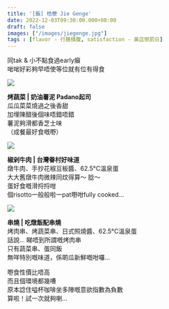 ```yaml
---
title: '[飯] 桔梗 Jie Genge'
date: 2022-12-03T09:30:00.000+08:00
draft: false
images: ["/images/jiegenge.jpg"]
tags : [flavor - 行膳積腹, satisfaction - 黃店懲罰日]
---
```


同tak & 小不點食過early癲  
啱啱好彩夠早唔使等位就有位有得食  

![](/images/jiegenge1.jpg)

**烤蔬菜 | 奶油薯泥 Padano起司**  
瓜瓜菜菜燒過之後香甜  
加埋陳醋後個味唔錯唔錯  
薯泥夠滑都香芝士味  
（成餐最好食嘅嘢）  

![](/images/jiegenge2.jpg)

**椒剁牛肉 | 台灣眷村好味道**  
燉牛肉、手抄花椒豆板醬、62.5°C溫泉蛋  
大大舊燉牛肉微辣同炆得算～ 腍～  
蛋好食嘅滑捋捋咁  
個risotto一般般啦一pat嘢咁fully cooked...  

![](/images/jiegenge3.jpg)

**串燒 | 吃燉飯配串燒**  
烤肉串、烤蔬菜串、日式照燒醬、62.5°C溫泉蛋    
話說... 睇唔到所謂嘅烤肉串  
只有蔬菜串、蛋同飯  
無咩特別嘅味道，係啲瓜新鮮嘅咁囉...  

嘢食性價比唔高    
而且個環境都幾嘈  
原本諗住嗌杯咖啡坐多陣嘅意欲指數為負數  
算啦！試一次就夠喇...  

